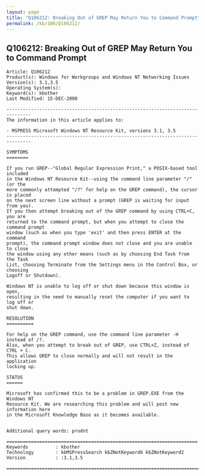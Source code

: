 ```yaml
---
layout: page
title: "Q106212: Breaking Out of GREP May Return You to Command Prompt"
permalink: /kb/106/Q106212/
---
```


## Q106212: Breaking Out of GREP May Return You to Command Prompt

	Article: Q106212
	Product(s): Windows for Workgroups and Windows NT Networking Issues
	Version(s): 3.1,3.5
	Operating System(s): 
	Keyword(s): kbother
	Last Modified: 15-DEC-2000
	
	-------------------------------------------------------------------------------
	The information in this article applies to:
	
	- MSPRESS Microsoft Windows NT Resource Kit, versions 3.1, 3.5 
	-------------------------------------------------------------------------------
	
	SYMPTOMS
	========
	
	If you run GREP--"Global Regular Expression Print," a POSIX-based tool included
	in the Windows NT Resource Kit--using the command line parameter "/" (or the
	more commonly attempted "/?" for help on the GREP command), the cursor is placed
	on the next screen line without a prompt (GREP is waiting for input from you).
	If you then attempt breaking out of the GREP command by using CTRL+C, you are
	returned to the command prompt, but when you attempt to close the command prompt
	window (such as when you type 'exit' and then press ENTER at the command
	prompt), the command prompt window does not close and you are unable to close
	the window using any other means (such as by choosing End Task from the Task
	List, choosing Terminate from the Settings menu in the Control Box, or choosing
	Logoff or Shutdown).
	
	Windows NT is unable to log off or shut down because this window is open,
	resulting in the need to manually reset the computer if you want to log off or
	shut down.
	
	RESOLUTION
	==========
	
	For help on the GREP command, use the command line parameter -H instead of /?.
	Also, when you attempt to break out of GREP, use CTRL+Z, instead of CTRL + C.
	This allows GREP to close normally and will not result in the application
	locking up.
	
	STATUS
	======
	
	Microsoft has confirmed this to be a problem in GREP.EXE from the Windows NT
	Resource Kit. We are researching this problem and will post new information here
	in the Microsoft Knowledge Base as it becomes available.
	
	
	Additional query words: prodnt
	
	======================================================================
	Keywords          : kbother 
	Technology        : kbMSPressSearch kbZNotKeyword6 kbZNotKeyword2
	Version           : :3.1,3.5
	
	=============================================================================
	
